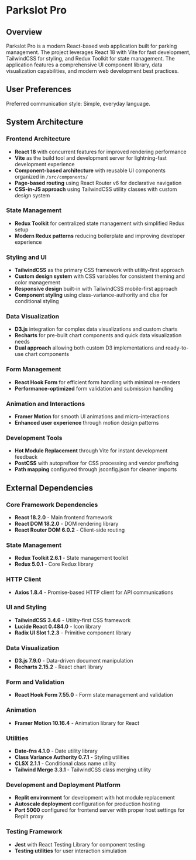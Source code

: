 # Parkslot Pro

## Overview

Parkslot Pro is a modern React-based web application built for parking management. The project leverages React 18 with Vite for fast development, TailwindCSS for styling, and Redux Toolkit for state management. The application features a comprehensive UI component library, data visualization capabilities, and modern web development best practices.

## User Preferences

Preferred communication style: Simple, everyday language.

## System Architecture

### Frontend Architecture
- **React 18** with concurrent features for improved rendering performance
- **Vite** as the build tool and development server for lightning-fast development experience
- **Component-based architecture** with reusable UI components organized in `/src/components/`
- **Page-based routing** using React Router v6 for declarative navigation
- **CSS-in-JS approach** using TailwindCSS utility classes with custom design system

### State Management
- **Redux Toolkit** for centralized state management with simplified Redux setup
- **Modern Redux patterns** reducing boilerplate and improving developer experience

### Styling and UI
- **TailwindCSS** as the primary CSS framework with utility-first approach
- **Custom design system** with CSS variables for consistent theming and color management
- **Responsive design** built-in with TailwindCSS mobile-first approach
- **Component styling** using class-variance-authority and clsx for conditional styling

### Data Visualization
- **D3.js** integration for complex data visualizations and custom charts
- **Recharts** for pre-built chart components and quick data visualization needs
- **Dual approach** allowing both custom D3 implementations and ready-to-use chart components

### Form Management
- **React Hook Form** for efficient form handling with minimal re-renders
- **Performance-optimized** form validation and submission handling

### Animation and Interactions
- **Framer Motion** for smooth UI animations and micro-interactions
- **Enhanced user experience** through motion design patterns

### Development Tools
- **Hot Module Replacement** through Vite for instant development feedback
- **PostCSS** with autoprefixer for CSS processing and vendor prefixing
- **Path mapping** configured through jsconfig.json for cleaner imports

## External Dependencies

### Core Framework Dependencies
- **React 18.2.0** - Main frontend framework
- **React DOM 18.2.0** - DOM rendering library
- **React Router DOM 6.0.2** - Client-side routing

### State Management
- **Redux Toolkit 2.6.1** - State management toolkit
- **Redux 5.0.1** - Core Redux library

### HTTP Client
- **Axios 1.8.4** - Promise-based HTTP client for API communications

### UI and Styling
- **TailwindCSS 3.4.6** - Utility-first CSS framework
- **Lucide React 0.484.0** - Icon library
- **Radix UI Slot 1.2.3** - Primitive component library

### Data Visualization
- **D3.js 7.9.0** - Data-driven document manipulation
- **Recharts 2.15.2** - React chart library

### Form and Validation
- **React Hook Form 7.55.0** - Form state management and validation

### Animation
- **Framer Motion 10.16.4** - Animation library for React

### Utilities
- **Date-fns 4.1.0** - Date utility library
- **Class Variance Authority 0.7.1** - Styling utilities
- **CLSX 2.1.1** - Conditional class name utility
- **Tailwind Merge 3.3.1** - TailwindCSS class merging utility

### Development and Deployment Platform
- **Replit environment** for development with hot module replacement
- **Autoscale deployment** configuration for production hosting
- **Port 5000** configured for frontend server with proper host settings for Replit proxy

### Testing Framework
- **Jest** with React Testing Library for component testing
- **Testing utilities** for user interaction simulation